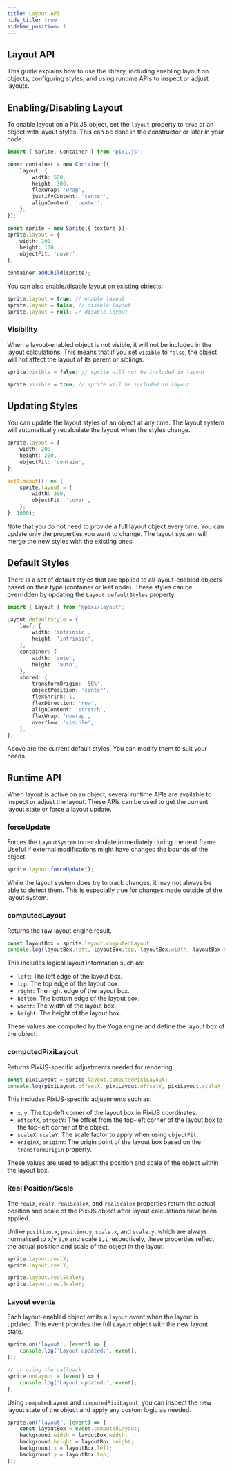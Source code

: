 ```yaml
---
title: Layout API
hide_title: true
sidebar_position: 1
---
```


## Layout API

This guide explains how to use the library, including enabling layout on objects, configuring styles, and using runtime APIs to inspect or adjust layouts.

## Enabling/Disabling Layout

To enable layout on a PixiJS object, set the `layout` property to `true` or an object with layout styles. This can be done in the constructor or later in your code.

```ts
import { Sprite, Container } from 'pixi.js';

const container = new Container({
    layout: {
        width: 500,
        height: 300,
        flexWrap: 'wrap',
        justifyContent: 'center',
        alignContent: 'center',
    },
});

const sprite = new Sprite({ texture });
sprite.layout = {
    width: 100,
    height: 100,
    objectFit: 'cover',
};

container.addChild(sprite);
```

You can also enable/disable layout on existing objects:

```ts
sprite.layout = true; // enable layout
sprite.layout = false; // disable layout
sprite.layout = null; // disable layout
```

### Visibility

When a layout-enabled object is not visible, it will not be included in the layout calculations. This means that if you set `visible` to `false`, the object will not affect the layout of its parent or siblings.

```ts
sprite.visible = false; // sprite will not be included in layout
```

```ts
sprite.visible = true; // sprite will be included in layout
```

## Updating Styles

You can update the layout styles of an object at any time. The layout system will automatically recalculate the layout when the styles change.

```ts
sprite.layout = {
    width: 200,
    height: 200,
    objectFit: 'contain',
};

setTimeout(() => {
    sprite.layout = {
        width: 300,
        objectFit: 'cover',
    };
}, 1000);
```

Note that you do not need to provide a full layout object every time. You can update only the properties you want to change. The layout system will merge the new styles with the existing ones.

## Default Styles

There is a set of default styles that are applied to all layout-enabled objects based on their type (container or leaf node). These styles can be overridden by updating the `Layout.defaultStyles` property.

```ts
import { Layout } from '@pixi/layout';

Layout.defaultStyle = {
    leaf: {
        width: 'intrinsic',
        height: 'intrinsic',
    },
    container: {
        width: 'auto',
        height: 'auto',
    },
    shared: {
        transformOrigin: '50%',
        objectPosition: 'center',
        flexShrink: 1,
        flexDirection: 'row',
        alignContent: 'stretch',
        flexWrap: 'nowrap',
        overflow: 'visible',
    },
};
```

Above are the current default styles. You can modify them to suit your needs.

## Runtime API

When layout is active on an object, several runtime APIs are available to inspect or adjust the layout. These APIs can be used to get the current layout state or force a layout update.

### forceUpdate

Forces the `LayoutSystem` to recalculate immediately during the next frame.
Useful if external modifications might have changed the bounds of the object.

```ts
sprite.layout.forceUpdate();
```

While the layout system does try to track changes, it may not always be able to detect them. This is especially true for changes made outside of the layout system.

### computedLayout

Returns the raw layout engine result.

```ts
const layoutBox = sprite.layout.computedLayout;
console.log(layoutBox.left, layoutBox.top, layoutBox.width, layoutBox.height);
```

This includes logical layout information such as:

- `left`: The left edge of the layout box.
- `top`: The top edge of the layout box.
- `right`: The right edge of the layout box.
- `bottom`: The bottom edge of the layout box.
- `width`: The width of the layout box.
- `height`: The height of the layout box.

These values are computed by the Yoga engine and define the layout box of the object.

### computedPixiLayout

Returns PixiJS-specific adjustments needed for rendering

```ts
const pixiLayout = sprite.layout.computedPixiLayout;
console.log(pixiLayout.offsetX, pixiLayout.offsetY, pixiLayout.scaleX, pixiLayout.scaleY);
```

This includes PixiJS-specific adjustments such as:

- `x`, `y`: The top-left corner of the layout box in PixiJS coordinates.
- `offsetX`, `offsetY`: The offset from the top-left corner of the layout box to the top-left corner of the object.
- `scaleX`, `scaleY`: The scale factor to apply when using `objectFit`.
- `originX`, `originY`: The origin point of the layout box based on the `transformOrigin` property.

These values are used to adjust the position and scale of the object within the layout box.

### Real Position/Scale

The `realX`, `realY`, `realScaleX`, and `realScaleY` properties return the actual position and scale of the PixiJS object after layout calculations have been applied.

Unlike `position.x`, `position.y`, `scale.x`, and `scale.y`, which are always normalised to x/y `0,0` and scale `1,1` respectively, these properties reflect the actual position and scale of the object in the layout.

```ts
sprite.layout.realX;
sprite.layout.realY;

sprite.layout.realScaleX;
sprite.layout.realScaleY;
```

### Layout events

Each layout-enabled object emits a `layout` event when the layout is updated. This event provides the full `Layout` object with the new layout state.

```ts
sprite.on('layout', (event) => {
    console.log('Layout updated:', event);
});

// or using the callback
sprite.onLayout = (event) => {
    console.log('Layout updated:', event);
};
```

Using `computedLayout` and `computedPixiLayout`, you can inspect the new layout state of the object and apply any custom logic as needed.

```ts
sprite.on('layout', (event) => {
    const layoutBox = event.computedLayout;
    background.width = layoutBox.width;
    background.height = layoutBox.height;
    background.x = layoutBox.left;
    background.y = layoutBox.top;
});
```